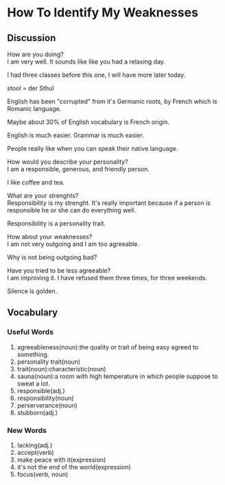 # How To Identify My Weaknesses
## Discussion
How are you doing?  
I am very well. It sounds like like you had a relaxing day.   

I had three classes before this one, I will have more later today.  

stool = der Sthul  

English has been "corrupted" from it's Germanic roots, by French which is Romanic language.  

Maybe about 30% of English vocabulary is French origin.  

English is much easier. Grammar is much easier.  

People really like when you can speak their native language.  

How would you describe your personality?  
I am a responsible, generous, and friendly person.  

I like coffee and tea.  

What are your strenghts?  
Responsibility is my strenght. It's really important because if a person is responsible he or she can do everything well.  

Responsibility is a personality trait.  

How about your weaknesses?  
I am not very outgoing and I am too agreeable.   

Why is not being outgoing bad?  

Have you tried to be less agreeable?  
I am improving it. I have refused them three times, for three weekends.  

Silence is golden.  

## Vocabulary
### Useful Words
1. agreeableness(noun):the quality or trait of being easy agreed to something.
1. personality trait(noun)
1. trait(noun):characteristic(noun)
1. sauna(noun):a room with high temperature in which people suppose to sweat a lot.
1. responsible(adj.)
1. responsibility(noun)
1. perserverance(noun)
1. stubborn(adj.)

### New Words
1. lacking(adj.)
1. accept(verb)
1. make peace with it(expression)
1. it's not the end of the world(expression)
1. focus(verb, noun)
